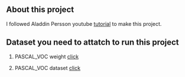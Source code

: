 ## About this project

I followed Aladdin Persson youtube [tutorial](https://www.youtube.com/watch?v=Grir6TZbc1M&list=PLhhyoLH6Ijfw0TpCTVTNk42NN08H6UvNq&index=7&ab_channel=AladdinPersson) to make this project.



## Dataset you need to attatch to run this project

1) PASCAL_VOC weight [click](https://www.kaggle.com/dataset/1cf520aba05e023f2f80099ef497a8f3668516c39e6f673531e3e47407c46694)

2) PASCAL_VOC dataset [click](https://www.kaggle.com/aladdinpersson/pascal-voc-dataset-used-in-yolov3-video)

